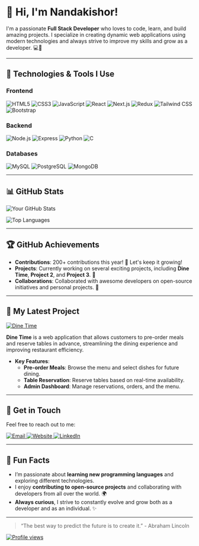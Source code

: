 # 👋 Hi, I'm Nandakishor!

I'm a passionate **Full Stack Developer** who loves to code, learn, and build amazing projects. I specialize in creating dynamic web applications using modern technologies and always strive to improve my skills and grow as a developer. 💻🚀

---

## 🔧 Technologies & Tools I Use

### Frontend
![HTML5](https://img.shields.io/badge/-HTML5-FF6A00?style=flat&logo=html5&logoColor=white)
![CSS3](https://img.shields.io/badge/-CSS3-1572B6?style=flat&logo=css3&logoColor=white)
![JavaScript](https://img.shields.io/badge/-JavaScript-F7DF1E?style=flat&logo=javascript&logoColor=black)
![React](https://img.shields.io/badge/-React-61DAFB?style=flat&logo=react&logoColor=black)
![Next.js](https://img.shields.io/badge/-Next.js-000000?style=flat&logo=next.js&logoColor=white)
![Redux](https://img.shields.io/badge/-Redux-764ABC?style=flat&logo=redux&logoColor=white)
![Tailwind CSS](https://img.shields.io/badge/-Tailwind%20CSS-06B6D4?style=flat&logo=tailwind-css&logoColor=white)
![Bootstrap](https://img.shields.io/badge/-Bootstrap-7952B3?style=flat&logo=bootstrap&logoColor=white)

### Backend
![Node.js](https://img.shields.io/badge/-Node.js-339933?style=flat&logo=node.js&logoColor=white)
![Express](https://img.shields.io/badge/-Express-000000?style=flat&logo=express&logoColor=white)
![Python](https://img.shields.io/badge/-Python-3776AB?style=flat&logo=python&logoColor=white)
![C](https://img.shields.io/badge/-C-A8B9CC?style=flat&logo=c&logoColor=black)

### Databases
![MySQL](https://img.shields.io/badge/-MySQL-4479A1?style=flat&logo=mysql&logoColor=white)
![PostgreSQL](https://img.shields.io/badge/-PostgreSQL-336791?style=flat&logo=postgresql&logoColor=white)
![MongoDB](https://img.shields.io/badge/-MongoDB-47A248?style=flat&logo=mongodb&logoColor=white)

---

## 📊 GitHub Stats

![Your GitHub Stats](https://github-readme-stats.vercel.app/api?username=Nooobx&show_icons=true&hide_title=true&count_private=true&hide=prs&theme=radical)

![Top Languages](https://github-readme-stats.vercel.app/api/top-langs/?username=Nooobx&layout=compact&theme=radical)

---

## 🏆 GitHub Achievements

- **Contributions**: 200+ contributions this year! 🎉 Let's keep it growing!
- **Projects**: Currently working on several exciting projects, including **Dine Time**, **Project 2**, and **Project 3**. 🚀
- **Collaborations**: Collaborated with awesome developers on open-source initiatives and personal projects. 🤝

---

## 🚀 My Latest Project

[![Dine Time](https://img.shields.io/badge/Project-Dine%20Time-green?style=for-the-badge)](https://github.com/Nooobx/dine-time)

**Dine Time** is a web application that allows customers to pre-order meals and reserve tables in advance, streamlining the dining experience and improving restaurant efficiency.

- **Key Features**:
  - **Pre-order Meals**: Browse the menu and select dishes for future dining.
  - **Table Reservation**: Reserve tables based on real-time availability.
  - **Admin Dashboard**: Manage reservations, orders, and the menu.

---

## 📧 Get in Touch

Feel free to reach out to me:

<div>
  <!-- Email Icon -->
  <a href="mailto:nandunandakishor345@gmail.com" target="_blank">
    <img src="https://img.shields.io/badge/-Email-%23D44638?style=for-the-badge&logo=gmail&logoColor=white" alt="Email"/>
  </a>

  <!-- Website Icon -->
  <a href="https://nooobx.github.io/PersonalWebsite/" target="_blank">
    <img src="https://img.shields.io/badge/-Website-%230A74D8?style=for-the-badge&logo=google-chrome&logoColor=white" alt="Website"/>
  </a>

  <!-- LinkedIn Icon -->
  <a href="https://www.linkedin.com/in/nandakishor-a-s-3b765a23a/" target="_blank">
    <img src="https://img.shields.io/badge/-LinkedIn-%230A66C2?style=for-the-badge&logo=linkedin&logoColor=white" alt="LinkedIn"/>
  </a>
</div>

---

## 🎉 Fun Facts

- I’m passionate about **learning new programming languages** and exploring different technologies.
- I enjoy **contributing to open-source projects** and collaborating with developers from all over the world. 🌍
- **Always curious**, I strive to constantly evolve and grow both as a developer and as an individual. ✨

---

> “The best way to predict the future is to create it.” - Abraham Lincoln

[![Profile views](https://komarev.com/ghpvc/?username=Nooobx)](https://github.com/Nooobx)
